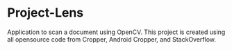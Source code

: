 Project-Lens
============

Application to scan a document using OpenCV. This project is created using all opensource code from Cropper, Android Cropper, and StackOverflow. 
